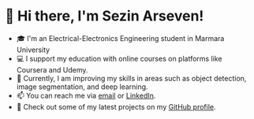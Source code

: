 # 👋  Hi there, I'm Sezin Arseven!
- 🎓 I'm an Electrical-Electronics Engineering student in Marmara University
- 💻 I support my education with online courses on platforms like Coursera and Udemy. 
- 🌱 Currently, I am improving my skills in areas such as object detection, image segmentation, and deep learning.
- 📫 You can reach me via [email](mailto:sezin.arseven@hotmail.com) or [LinkedIn](https://www.linkedin.com/in/sezin-arseven-98bab61b6/).
- 👀 Check out some of my latest projects on my [GitHub profile](https://github.com/sezinarseven).
